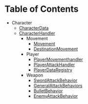 # Table of Contents

- Character
    -  [CharacterData](/Assets/Scripts/Character/CharacterData.md)
    -  [CharacterHandler](/Assets/Scripts/Character/CharacterHandler.md)
        - Movement
            - [Movement](/Assets/Scripts/Character/Movement/Movement.md)
            - [DestinationMovement](/Assets/Scripts/Character/Movement/DestinationMovement.md)
        - Player
            - [PlayerMovementhandler](/Assets/Scripts/Character/Player/PlayerMovementHandler.md)
            - [PlayerAttackHandler](/Assets/Scripts/Character/CharacterHandler.md)
            - [PlayerDataRegistry](/Assets/Scripts/Character/Player/PlayerDataRegistry.md)
        - Weapon
            - [SwordAttackBehavior](/Assets/Scripts/Weapon/Sword/SwordAttackBehavior.md)
            - [GeneralAttackBehaviors](/Assets/Scripts/Weapon/AttackBehaviors/GeneralAttackBehavior.md)
            - [BulletBehavior](/Assets/Scripts/Weapon/AttackBehaviors/BulletBehavior.md)
            - [EnemyAttackBehavior](/Assets/Scripts/Weapon/AttackBehaviors/EnemyAttackBehavior.md)